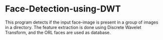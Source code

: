 # Face-Detection-using-DWT
This program detects if the input face-image is present in a group of images in a directory. The feature extraction is done using Discrete Wavelet Transform, and the ORL faces are used as database.
